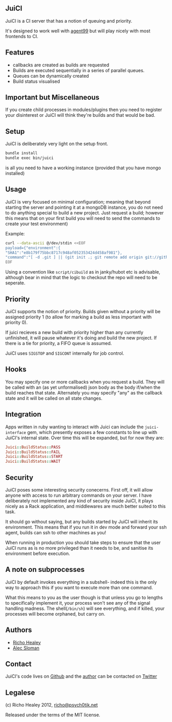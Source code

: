## JuiCI

JuiCI is a CI server that has a notion of queuing and priority.

It's designed to work well with [agent99](https://github.com/99designs/agent99) but will play nicely with most frontends to CI.

## Features

* callbacks are created as builds are requested
* Builds are executed sequentially in a series of parallel queues.
* Queues can be dynamically created
* Build status visualised

## Important but Miscellaneous

If you create child processes in modules/plugins then you need to register your
disinterest or JuiCI will think they're builds and that would be bad.

## Setup

JuiCI is deliberately very light on the setup front.

```bash
bundle install
bundle exec bin/juici
```

is all you need to have a working instance (provided that you have mongo installed)

## Usage

JuiCI is very focused on minimal configuration; meaning that beyond starting
the server and pointing it at a mongoDB instance, you do not need to do
anything special to build a new project. Just request a build; however this
means that on your first build you will need to send the commands to create
your test environment)

Example:

```bash
curl --data-ascii @/dev/stdin <<EOF
payload={"environment":{
"SHA1":"e8b179f75bbc8717c948af052353424d458af981"},
"command":"[ -d .git ] || (git init .; git remote add origin git://github.com/richo/twat.git); git fetch; git checkout $SHA1; bundle install; bundle exec rake spec"
EOF
```

Using a convention like `script/cibuild` as in janky/hubot etc is advisable,
although bear in mind that the logic to checkout the repo will need to be
seperate.

## Priority

JuiCI supports the notion of priority. Builds given without a priority will be
assigned priority 1 (to allow for marking a build as less important with
priority 0).

If juici recieves a new build with priority higher than any currently
unfinished, it will pause whatever it's doing and build the new project. If
there is a tie for priority, a FIFO queue is assumed.

JuiCI uses `SIGSTOP` and `SIGCONT` internally for job control.

## Hooks

You may specify one or more callbacks when you request a build. They will be
called with an (as yet unformalised) json body as the body if/when the build
reaches that state. Alternately you may specify "any" as the callback state and
it will be called on all state changes.

## Integration

Apps written in ruby wanting to interact with Juici can include the
`juici-interface` gem, which presently exposes a few constants to line up with
JuiCI's internal state.
Over time this will be expanded, but for now they are:

```ruby
Juici::BuildStatus::PASS
Juici::BuildStatus::FAIL
Juici::BuildStatus::START
Juici::BuildStatus::WAIT
```

## Security

JuiCI poses some interesting security conecerns. First off, it will allow
anyone with access to run arbitrary commands on your server. I have
deliberately not implemented any kind of security inside JuiCI, it plays nicely
as a Rack application, and middlewares are much better suited to this task.

It should go without saying, but any builds started by JuiCI will inherit its
environment. This means that if you run it in dev mode and forward your ssh
agent, builds can ssh to other machines as you!

When running in production you should take steps to ensure that the user JuiCI
runs as is no more privileged than it needs to be, and sanitise its
environment before execution.

## A note on subprocesses

JuiCI by default invokes everything in a subshell- indeed this is the only way
to approach this if you want to execute more than one command.

What this means to you as the user though is that unless you go to lengths to
specifically implement it, your process won't see any of the signal handling
madness. The shell(`/bin/sh`) will see everything, and if killed, your
processes will become orphaned, but carry on.

## Authors

* [Richo Healey](https://github.com/rcho)
* [Alec Sloman](https://github.com/alecsloman)

## Contact

JuiCI's code lives on [Github](https://github.com/richo/juici)
and the [author](mailto:richo@psych0tik.net) can be contacted on
 [Twitter](https://twitter.com/rich0H)

## Legalese

(c) Richo Healey 2012, richo@psych0tik.net

Released under the terms of the MIT license.
